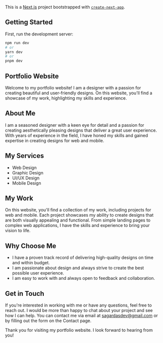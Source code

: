 This is a [Next.js](https://nextjs.org/) project bootstrapped with [`create-next-app`](https://github.com/vercel/next.js/tree/canary/packages/create-next-app).

## Getting Started

First, run the development server:

```bash
npm run dev
# or
yarn dev
# or
pnpm dev
```

## Portfolio Website

Welcome to my portfolio website! I am a designer with a passion for creating beautiful and user-friendly designs. On this website, you'll find a showcase of my work, highlighting my skills and experience.

## About Me

I am a seasoned designer with a keen eye for detail and a passion for creating aesthetically pleasing designs that deliver a great user experience. With years of experience in the field, I have honed my skills and gained expertise in creating designs for web and mobile.

## My Services

- Web Design
- Graphic Design
- UI/UX Design
- Mobile Design

## My Work

On this website, you'll find a collection of my work, including projects for web and mobile. Each project showcases my ability to create designs that are both visually appealing and functional. From simple landing pages to complex web applications, I have the skills and experience to bring your vision to life.

## Why Choose Me

- I have a proven track record of delivering high-quality designs on time and within budget.
- I am passionate about design and always strive to create the best possible user experience.
- I am easy to work with and always open to feedback and collaboration.

## Get in Touch

If you're interested in working with me or have any questions, feel free to reach out. I would be more than happy to chat about your project and see how I can help. You can contact me via email at sagardasdev@gmail.com or by filling out the form on the Contact page.

Thank you for visiting my portfolio website. I look forward to hearing from you!
